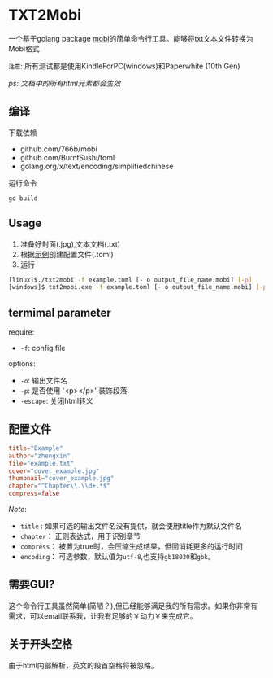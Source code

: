 # TXT2Mobi

一个基于golang package [mobi](https://github.com/766b/mobi/)的简单命令行工具。能够将txt文本文件转换为Mobi格式

`注意`: 所有测试都是使用KindleForPC(windows)和Paperwhite (10th Gen)

_ps: 文档中的所有html元素都会生效_

## 编译

下载依赖
- github.com/766b/mobi
- github.com/BurntSushi/toml
- golang.org/x/text/encoding/simplifiedchinese

运行命令
```
go build
```

## Usage

1. 准备好封面(.jpg),文本文档(.txt)
2. 根据[示例](./examples/example.toml)创建配置文件(.toml)
3. 运行
```sh
[linux]$./txt2mobi -f example.toml [- o output_file_name.mobi] [-p]
[windows]$ txt2mobi.exe -f example.toml [- o output_file_name.mobi] [-p]
```

## termimal parameter
require:

- `-f`: config file

options:

- `-o`: 输出文件名
- `-p`: 是否使用 '\<p\>\</p\>' 装饰段落.
- `-escape`: 关闭html转义

## 配置文件
```toml
title="Example"
author="zhengxin"
file="example.txt"
cover="cover_example.jpg"
thumbnail="cover_example.jpg"
chapter="^Chapter\\.\\d+.*$"
compress=false
```

_Note_:
- `title` : 如果可选的输出文件名没有提供，就会使用title作为默认文件名
- `chapter`： 正则表达式，用于识别章节
- `compress`： 被置为true时，会压缩生成结果，但回消耗更多的运行时间
- `encoding`： 可选参数，默认值为`utf-8`,也支持`gb18030`和`gbk`。

## 需要GUI?

这个命令行工具虽然简单(简陋？),但已经能够满足我的所有需求。如果你非常有需求，可以email联系我，让我有足够的￥动力￥来完成它。

## 关于开头空格

由于html内部解析，英文的段首空格将被忽略。